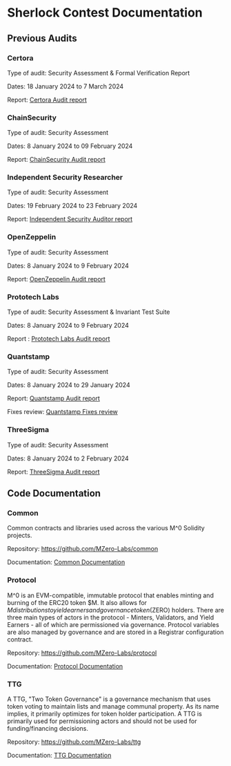 # Sherlock Contest Documentation

## Previous Audits

### Certora

Type of audit: Security Assessment & Formal Verification Report

Dates: 18 January 2024 to 7 March 2024

Report: [Certora Audit report](audit-reports/Certora%20Audit%20report.pdf)

### ChainSecurity

Type of audit: Security Assessment

Dates: 8 January 2024 to 09 February 2024

Report: [ChainSecurity Audit report](audit-reports/ChainSecurity%20Audit%20report.pdf)

### Independent Security Researcher

Type of audit: Security Assessment

Dates: 19 February 2024 to 23 February 2024

Report: [Independent Security Auditor report](audit-reports/Independent%20Security%20Auditor%20Report.md)

### OpenZeppelin

Type of audit: Security Assessment

Dates: 8 January 2024 to 9 February 2024

Report: [OpenZeppelin Audit report](audit-reports/OpenZeppelin%20Audit%20Report.pdf)

### Prototech Labs

Type of audit: Security Assessment & Invariant Test Suite

Dates: 8 January 2024 to 9 February 2024

Report : [Prototech Labs Audit report](audit-reports/Prototech%20Labs%20Audit%20Report.pdf)

### Quantstamp

Type of audit: Security Assessment

Dates: 8 January 2024 to 29 January 2024

Report: [Quantstamp Audit report](audit-reports/Quantstamp%20Audit%20Report.pdf)

Fixes review: [Quantstamp Fixes review](audit-reports/Quantstamp%20External%20Fix%20Review.pdf)

### ThreeSigma

Type of audit: Security Assessment

Dates: 8 January 2024 to 2 February 2024

Report: [ThreeSigma Audit report](audit-reports/ThreeSigma%20Audit%20Report.pdf)

## Code Documentation

### Common

Common contracts and libraries used across the various M^0 Solidity projects.

Repository: https://github.com/MZero-Labs/common

Documentation: [Common Documentation](./docs/common/src/SUMMARY.md)

### Protocol

M^0 is an EVM-compatible, immutable protocol that enables minting and burning of the ERC20 token $M. It also allows for $M distributions to yield earners and governance token ($ZERO) holders. There are three main types of actors in the protocol - Minters, Validators, and Yield Earners - all of which are permissioned via governance. Protocol variables are also managed by governance and are stored in a Registrar configuration contract.

Repository: https://github.com/MZero-Labs/protocol

Documentation: [Protocol Documentation](./docs/protocol/src/SUMMARY.md)

### TTG

A TTG, "Two Token Governance" is a governance mechanism that uses token voting to maintain lists and manage communal property. As its name implies, it primarily optimizes for token holder participation. A TTG is primarily used for permissioning actors and should not be used for funding/financing decisions.

Repository: https://github.com/MZero-Labs/ttg

Documentation: [TTG Documentation](./docs/ttg/src/SUMMARY.md)

